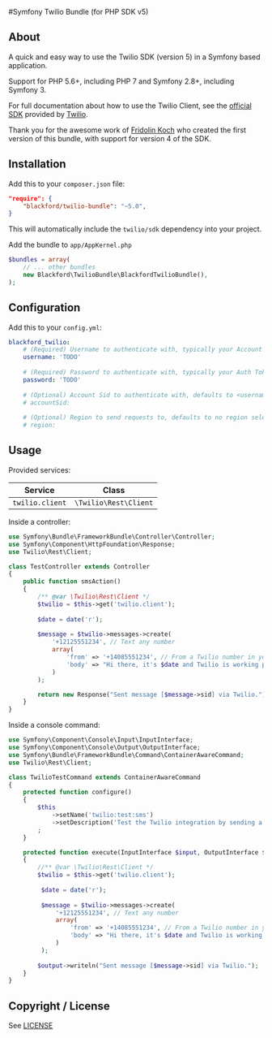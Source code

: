 #Symfony Twilio Bundle (for PHP SDK v5)

About
-----

A quick and easy way to use the Twilio SDK (version 5) in a Symfony based application.

Support for PHP 5.6+, including PHP 7 and Symfony 2.8+, including Symfony 3.

For full documentation about how to use the Twilio Client, see the [official SDK](https://github.com/twilio/twilio-php) provided by [Twilio](http://www.twilio.com/).

Thank you for the awesome work of [Fridolin Koch](http://fkse.io) who created the first version of this bundle, with support for version 4 of the SDK.

Installation
------------

Add this to your `composer.json` file:

```json
"require": {
	"blackford/twilio-bundle": "~5.0",
}
```

This will automatically include the `twilio/sdk` dependency into your project.

Add the bundle to `app/AppKernel.php`

```php
$bundles = array(
	// ... other bundles
	new Blackford\TwilioBundle\BlackfordTwilioBundle(),
);
```

Configuration
-------------

Add this to your `config.yml`:

```yaml
blackford_twilio:
    # (Required) Username to authenticate with, typically your Account SID from www.twilio.com/user/account
    username: 'TODO'
    
    # (Required) Password to authenticate with, typically your Auth Token from www.twilio.com/user/account
    password: 'TODO'
    
    # (Optional) Account Sid to authenticate with, defaults to <username> (typically not required)
    # accountSid: 
    
    # (Optional) Region to send requests to, defaults to no region selection (typically not required)
    # region: 
```


Usage
-----

Provided services:

| Service             | Class                         |
|---------------------|-------------------------------|
| `twilio.client`     | `\Twilio\Rest\Client`         |


Inside a controller:

```php
use Symfony\Bundle\FrameworkBundle\Controller\Controller;
use Symfony\Component\HttpFoundation\Response;
use Twilio\Rest\Client;

class TestController extends Controller
{
    public function smsAction()
    {
        /** @var \Twilio\Rest\Client */
    	$twilio = $this->get('twilio.client');
        
        $date = date('r');
        
        $message = $twilio->messages->create(
            '+12125551234', // Text any number
            array(
                'from' => '+14085551234', // From a Twilio number in your account
                'body' => "Hi there, it's $date and Twilio is working properly."
            )
        );

        return new Response("Sent message [$message->sid] via Twilio.");
    }
}
```

Inside a console command:

```php
use Symfony\Component\Console\Input\InputInterface;
use Symfony\Component\Console\Output\OutputInterface;
use Symfony\Bundle\FrameworkBundle\Command\ContainerAwareCommand;
use Twilio\Rest\Client;

class TwilioTestCommand extends ContainerAwareCommand
{
    protected function configure()
    {
        $this
            ->setName('twilio:test:sms')
            ->setDescription('Test the Twilio integration by sending a text message.')
        ;
    }

    protected function execute(InputInterface $input, OutputInterface $output)
    {
        //** @var \Twilio\Rest\Client */
        $twilio = $this->get('twilio.client');
         
         $date = date('r');
         
         $message = $twilio->messages->create(
             '+12125551234', // Text any number
             array(
                 'from' => '+14085551234', // From a Twilio number in your account
                 'body' => "Hi there, it's $date and Twilio is working properly."
             )
         );
        
        $output->writeln("Sent message [$message->sid] via Twilio.");
    }
}
```

Copyright / License
-------------------

See [LICENSE](LICENSE)
